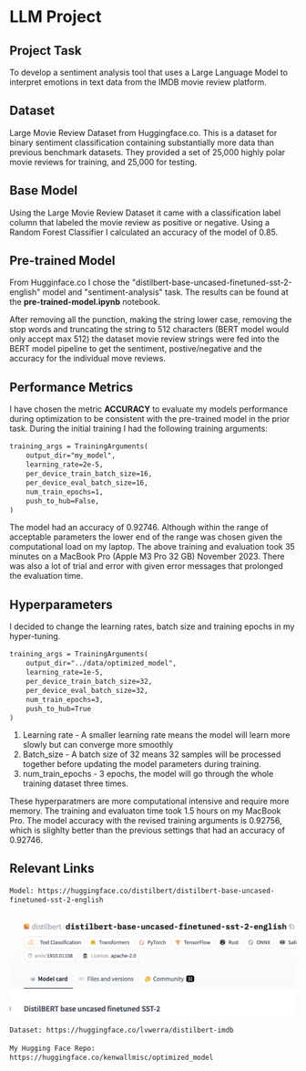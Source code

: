 # LLM Project

## Project Task
To develop a sentiment analysis tool that uses a Large Language Model to interpret emotions in text data from the IMDB movie review platform.

## Dataset
Large Movie Review Dataset from Huggingface.co. This is a dataset for binary sentiment classification containing substantially more data than previous benchmark datasets. They provided a set of 25,000 highly polar movie reviews for training, and 25,000 for testing. 

## Base Model
Using the Large Movie Review Dataset it came with a classification label column that labeled the movie review as positive or negative. Using a Random Forest Classifier I calculated an accuracy of the model of 0.85.

## Pre-trained Model
From Hugginface.co I chose the "distilbert-base-uncased-finetuned-sst-2-english" model and "sentiment-analysis" task. The results can be found at the **pre-trained-model.ipynb** notebook.

After removing all the punction, making the string lower case, removing the stop words and truncating the string to 512 characters (BERT model would only accept max 512) the dataset movie review strings were fed into the BERT model pipeline to get the sentiment, postive/negative and the accuracy for the individual move reviews.

## Performance Metrics
I have chosen the metric **ACCURACY** to evaluate my models performance during optimization to be consistent with the pre-trained model in the prior task. During the initial training I had the following training arguments:

```
training_args = TrainingArguments(
    output_dir="my_model",
    learning_rate=2e-5,
    per_device_train_batch_size=16,
    per_device_eval_batch_size=16,
    num_train_epochs=1,
    push_to_hub=False,
)
```

The model had an accuracy of 0.92746. Although within the range of acceptable parameters the lower end of the range was chosen given the computational load on my laptop. The above training and evaluation took 35 minutes on a MacBook Pro (Apple M3 Pro 32 GB) November 2023. There was also a lot of trial and error with given error messages that prolonged the evaluation time.

## Hyperparameters
I decided to change the learning rates, batch size and training epochs in my hyper-tuning.

```
training_args = TrainingArguments(
    output_dir="../data/optimized_model",
    learning_rate=1e-5,
    per_device_train_batch_size=32,
    per_device_eval_batch_size=32,
    num_train_epochs=3,
    push_to_hub=True
)
```

1. Learning rate - A smaller learning rate means the model will learn more slowly but can converge more smoothly
2. Batch_size - A batch size of 32 means 32 samples will be processed together before updating the model parameters during training.
3. num_train_epochs - 3 epochs, the model will go through the whole training dataset three times.

These hyperparatmers are more computational intensive and require more memory. The training and evaluaton time took 1.5 hours on my MacBook Pro. The model accuracy with the revised training arguments is 0.92756, which is slighlty better than the previous settings that had an accuracy of 0.92746.

## Relevant Links

    Model: https://huggingface.co/distilbert/distilbert-base-uncased-finetuned-sst-2-english

![Correlation](images/model.png)

    Dataset: https://huggingface.co/lvwerra/distilbert-imdb

    My Hugging Face Repo: https://huggingface.co/kenwallmisc/optimized_model